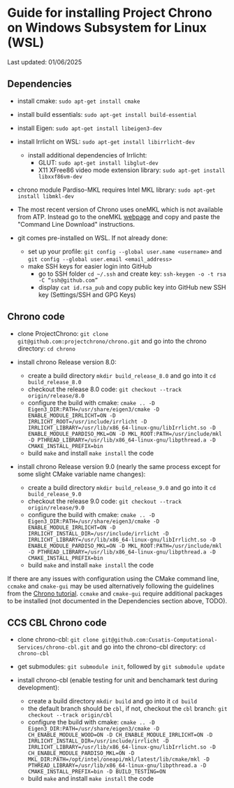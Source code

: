 # Guide for installing Project Chrono on Windows Subsystem for Linux (WSL)
Last updated: 01/06/2025

## Dependencies

* install cmake: `sudo apt-get install cmake`

* install build essentials: `sudo apt-get install build-essential`

* install Eigen: `sudo apt-get install libeigen3-dev`

* install Irrlicht on WSL: `sudo apt-get install libirrlicht-dev`
    * install additional dependencies of Irrlicht:
		* GLUT: `sudo apt-get install libglut-dev`
		* X11 XFree86 video mode extension library: `sudo apt-get install libxxf86vm-dev`

* chrono module Pardiso-MKL requires Intel MKL library: `sudo apt-get install libmkl-dev`

* The most recent version of Chrono uses oneMKL which is not available from ATP. Instead go to the oneMKL [webpage](https://www.intel.com/content/www/us/en/developer/tools/oneapi/onemkl-download.html?operatingsystem=linux&linux-install=online) and copy and paste the "Command Line Download" instructions.

* git comes pre-installed on WSL. If not already done:
    * set up your profile: `git config --global user.name <username>` and `git config --global user.email <email_address>`
	* make SSH keys for easier login into GitHub
        * go to SSH folder `cd ~/.ssh` and create key: `ssh-keygen -o -t rsa -C “ssh@github.com”`
        * display `cat id.rsa_pub` and copy public key into GitHub new SSH key (Settings/SSH and GPG Keys)

## Chrono code

* clone ProjectChrono: `git clone git@github.com:projectchrono/chrono.git` and go into the chrono directory: `cd chrono`

* install chrono Release version 8.0:
    * create a build directory `mkdir build_release_8.0` and go into it `cd build_release_8.0`
    * checkout the release 8.0 code: `git checkout --track origin/release/8.0`
    * configure the build with cmake: `cmake .. -D Eigen3_DIR:PATH=/usr/share/eigen3/cmake -D ENABLE_MODULE_IRRLICHT=ON -D IRRLICHT_ROOT=/usr/include/irrlicht -D IRRLICHT_LIBRARY=/usr/lib/x86_64-linux-gnu/libIrrlicht.so -D ENABLE_MODULE_PARDISO_MKL=ON -D MKL_ROOT:PATH=/usr/include/mkl -D PTHREAD_LIBRARY=/usr/lib/x86_64-linux-gnu/libpthread.a -D CMAKE_INSTALL_PREFIX=bin`
    * build `make` and install `make install` the code

* install chrono Release version 9.0 (nearly the same process except for some slight CMake variable name changes): 
    * create a build directory `mkdir build_release_9.0` and go into it `cd build_release_9.0`
    * checkout the release 9.0 code: `git checkout --track origin/release/9.0`
    * configure the build with cmake: `cmake .. -D Eigen3_DIR:PATH=/usr/share/eigen3/cmake -D ENABLE_MODULE_IRRLICHT=ON -D IRRLICHT_INSTALL_DIR=/usr/include/irrlicht -D IRRLICHT_LIBRARY=/usr/lib/x86_64-linux-gnu/libIrrlicht.so -D ENABLE_MODULE_PARDISO_MKL=ON -D MKL_ROOT:PATH=/usr/include/mkl -D PTHREAD_LIBRARY=/usr/lib/x86_64-linux-gnu/libpthread.a -D CMAKE_INSTALL_PREFIX=bin`
    * build `make` and install `make install` the code

If there are any issues with configuration using the CMake command line, `ccmake` and `cmake-gui` may be used alternatively
following the guidelines from the [Chrono tutorial](https://api.projectchrono.org/tutorial_install_chrono.html). `ccmake`
and `cmake-gui` require additional packages to be installed (not documented in the Dependencies section above, TODO).

## CCS CBL Chrono code

    
* clone chrono-cbl: `git clone git@github.com:Cusatis-Computational-Services/chrono-cbl.git` and go into the chrono-cbl directory: `cd chrono-cbl`

* get submodules: `git submodule init`, followed by `git submodule update`

* install chrono-cbl (enable testing for unit and benchamark test during development): 
    * create a build directory `mkdir build` and go into it `cd build`
    * the default branch should be `cbl`, if not, checkout the `cbl` branch: `git checkout --track origin/cbl`
    * configure the build with cmake: `cmake .. -D Eigen3_DIR:PATH=/usr/share/eigen3/cmake -D CH_ENABLE_MODULE_WOOD=ON -D CH_ENABLE_MODULE_IRRLICHT=ON -D IRRLICHT_INSTALL_DIR=/usr/include/irrlicht -D IRRLICHT_LIBRARY=/usr/lib/x86_64-linux-gnu/libIrrlicht.so -D CH_ENABLE_MODULE_PARDISO_MKL=ON -D MKL_DIR:PATH=/opt/intel/oneapi/mkl/latest/lib/cmake/mkl -D PTHREAD_LIBRARY=/usr/lib/x86_64-linux-gnu/libpthread.a -D CMAKE_INSTALL_PREFIX=bin -D BUILD_TESTING=ON`
    * build `make` and install `make install` the code


